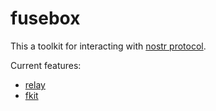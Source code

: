 # fusebox

This a toolkit for interacting with [nostr protocol](https://github.com/nostr-protocol/nostr). 

Current features:
- [relay](./cmd/relay/README.md)
- [fkit](./cmd/fkit/README.md)

